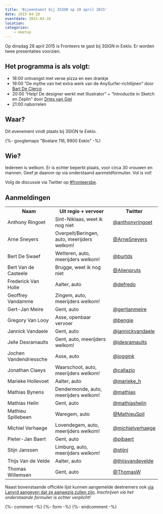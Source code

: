 ```yaml
---
title: 'Bijeenkomst bij 3SIGN op 28 april 2015'
date: 2015-04-28
eventdate: 2015-04-28
location:
categories:
    - meetup
---
```


Op dinsdag 28 april 2015 is Fronteers te gast bij 3SIGN in Eeklo. Er worden twee presentaties voorzien.

## Het programma is als volgt:

-   18:00 ontvangst met verse pizza en een drankje
-   19:00 “De mythe van het extra werk van de AnySurfer-richtlijnen” door [Bart De Clercq](https://twitter.com/b_de_clercq)
-   20:00 “Help! De designer werkt met Illustrator” + “Introductie in Sketch en Zeplin” door [Dries van Giel](https://twitter.com/macetaria)
-   21:00 naborrelen

## Waar?

Dit evenement vindt plaats bij 3SIGN te Eeklo.

{%- googlemaps "Boelare 116, 9900 Eeklo" -%}

## Wie?

Iedereen is welkom. Er is echter beperkt plaats, voor circa 30 vrouwen en mannen. Geef je daarom op via onderstaand aanmeldformulier. Vol is vol!

Volg de discussie via Twitter op [#fronteersbe](https://twitter.com/search?q=%23fronteersbe).

## Aanmeldingen

<table>
<tr>
<th scope="col">Naam</th>
<th scope="col">Uit regio + vervoer</th>
<th scope="col">Twitter</th>
</tr>
<tr>
<td>Anthony Ringoet</td>
<td>Sint-Niklaas, weet ik nog niet</td>
<td><a href="https://twitter.com/anthonyringoet" rel="nofollow">@anthonyringoet</a></td>
</tr>
<tr>
<td>Arne Sneyers</td>
<td>Overpelt/Beringen, auto, meerijders welkom!</td>
<td><a href="https://twitter.com/ArneSneyers" rel="nofollow">@ArneSneyers</a></td>
</tr>
<tr>
<td>Bert De Swaef</td>
<td>Wetteren, auto, meerijders welkom!</td>
<td><a href="https://twitter.com/burtds" rel="nofollow">@burtds</a></td>
</tr>
<tr>
<td>Bert Van de Casteele</td>
<td>Brugge, weet ik nog niet</td>
<td><a href="https://twitter.com/Alienpruts" rel="nofollow">@Alienpruts</a></td>
</tr>
<tr>
<td>Frederick Van Holle</td>
<td>Aalter, auto</td>
<td><a href="https://twitter.com/defredo" rel="nofollow">@defredo</a></td>
</tr>
<tr>
<td>Geoffrey Vandamme</td>
<td>Zingem, auto, meerijders welkom!</td>
<td></td>
</tr>
<tr>
<td>Gert-Jan Meire</td>
<td>Gent, auto</td>
<td><a href="https://twitter.com/gertjanmeire" rel="nofollow">@gertjanmeire</a></td>
</tr>
<tr>
<td>Gregory Van Looy</td>
<td>Asse, openbaar vervoer</td>
<td><a href="https://twitter.com/bengie" rel="nofollow">@bengie</a></td>
</tr>
<tr>
<td>Jannick Vandaele</td>
<td>Gent, auto</td>
<td><a href="https://twitter.com/jannickvandaele" rel="nofollow">@jannickvandaele</a></td>
</tr>
<tr>
<td>Jelle Desramaults</td>
<td>Gent, auto, meerijders welkom!</td>
<td><a href="https://twitter.com/jdesramaults" rel="nofollow">@jdesramaults</a></td>
</tr>
<tr>
<td>Jochen Vandendriessche</td>
<td>Asse, auto</td>
<td><a href="https://twitter.com/joggink" rel="nofollow">@joggink</a></td>
</tr>
<tr>
<td>Jonathan Claeys</td>
<td>Waarschoot, auto, meerijders welkom!</td>
<td><a href="https://twitter.com/callazio" rel="nofollow">@callazio</a></td>
</tr>
<tr>
<td>Marieke Hollevoet</td>
<td>Aalter, auto</td>
<td><a href="https://twitter.com/marieke_h" rel="nofollow">@marieke_h</a></td>
</tr>
<tr>
<td>Mathias Bynens</td>
<td>Dendermonde, auto, meerijders welkom!</td>
<td><a href="https://twitter.com/mathias" rel="nofollow">@mathias</a></td>
</tr>
<tr>
<td>Mathias Helin</td>
<td>Gent, auto</td>
<td><a href="https://twitter.com/mathiashelin" rel="nofollow">@mathiashelin</a></td>
</tr>
<tr>
<td>Mathieu Spillebeen</td>
<td>Waregem, auto</td>
<td><a href="https://twitter.com/MathieuSpil" rel="nofollow">@MathieuSpil</a></td>
</tr>
<tr>
<td>Michiel Verhaege</td>
<td>Lovendegem, auto, meerijders welkom!</td>
<td><a href="https://twitter.com/michielverhaege" rel="nofollow">@michielverhaege</a></td>
</tr>
<tr>
<td>Pieter-Jan Baert</td>
<td>Gent, auto</td>
<td><a href="https://twitter.com/pjbaert" rel="nofollow">@pjbaert</a></td>
</tr>
<tr>
<td>Stijn Janssen</td>
<td>Limburg, auto, meerijders welkom!</td>
<td><a href="https://twitter.com/stijnj" rel="nofollow">@stijnj</a></td>
</tr>
<tr>
<td>Thijs Van de Velde</td>
<td>Aalter, auto</td>
<td><a href="https://twitter.com/thijsvandevelde" rel="nofollow">@thijsvandevelde</a></td>
</tr>
<tr>
<td>Thomas Willemsen</td>
<td>Gent, auto</td>
<td><a href="https://twitter.com/ThomasW" rel="nofollow">@ThomasW</a></td>
</tr>
</table>

Naast bovenstaande officiële lijst kunnen aangemelde deelnemers ook [via Lanyrd aangeven dat ze aanwezig zullen zijn](http://lanyrd.com/2015/fronteersbe-3sign/). _Inschrijven via het onderstaande formulier is echter verplicht!_

{%- comment -%}
{%- form -%}
{%- endcomment -%}

